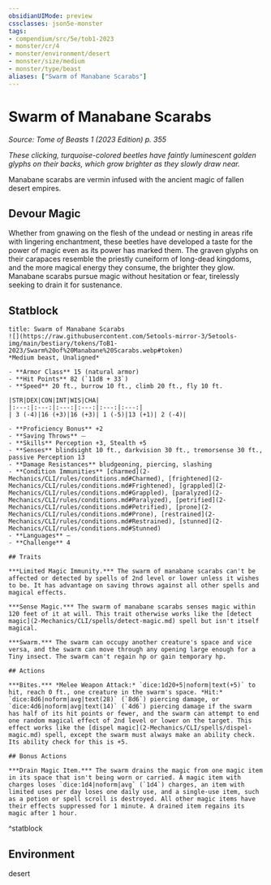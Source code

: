 ```yaml
---
obsidianUIMode: preview
cssclasses: json5e-monster
tags:
- compendium/src/5e/tob1-2023
- monster/cr/4
- monster/environment/desert
- monster/size/medium
- monster/type/beast
aliases: ["Swarm of Manabane Scarabs"]
---
```

# Swarm of Manabane Scarabs
*Source: Tome of Beasts 1 (2023 Edition) p. 355*  

*These clicking, turquoise-colored beetles have faintly luminescent golden glyphs on their backs, which grow brighter as they slowly draw near.*

Manabane scarabs are vermin infused with the ancient magic of fallen desert empires.

## Devour Magic

Whether from gnawing on the flesh of the undead or nesting in areas rife with lingering enchantment, these beetles have developed a taste for the power of magic even as its power has marked them. The graven glyphs on their carapaces resemble the priestly cuneiform of long-dead kingdoms, and the more magical energy they consume, the brighter they glow. Manabane scarabs pursue magic without hesitation or fear, tirelessly seeking to drain it for sustenance.

## Statblock

```ad-statblock
title: Swarm of Manabane Scarabs
![](https://raw.githubusercontent.com/5etools-mirror-3/5etools-img/main/bestiary/tokens/ToB1-2023/Swarm%20of%20Manabane%20Scarabs.webp#token)
*Medium beast, Unaligned*

- **Armor Class** 15 (natural armor)
- **Hit Points** 82 (`11d8 + 33`)
- **Speed** 20 ft., burrow 10 ft., climb 20 ft., fly 10 ft.

|STR|DEX|CON|INT|WIS|CHA|
|:---:|:---:|:---:|:---:|:---:|:---:|
| 3 (-4)|16 (+3)|16 (+3)| 1 (-5)|13 (+1)| 2 (-4)|

- **Proficiency Bonus** +2
- **Saving Throws** ⏤
- **Skills** Perception +3, Stealth +5
- **Senses** blindsight 10 ft., darkvision 30 ft., tremorsense 30 ft., passive Perception 13
- **Damage Resistances** bludgeoning, piercing, slashing
- **Condition Immunities** [charmed](2-Mechanics/CLI/rules/conditions.md#Charmed), [frightened](2-Mechanics/CLI/rules/conditions.md#Frightened), [grappled](2-Mechanics/CLI/rules/conditions.md#Grappled), [paralyzed](2-Mechanics/CLI/rules/conditions.md#Paralyzed), [petrified](2-Mechanics/CLI/rules/conditions.md#Petrified), [prone](2-Mechanics/CLI/rules/conditions.md#Prone), [restrained](2-Mechanics/CLI/rules/conditions.md#Restrained), [stunned](2-Mechanics/CLI/rules/conditions.md#Stunned)
- **Languages** —
- **Challenge** 4

## Traits

***Limited Magic Immunity.*** The swarm of manabane scarabs can't be affected or detected by spells of 2nd level or lower unless it wishes to be. It has advantage on saving throws against all other spells and magical effects.

***Sense Magic.*** The swarm of manabane scarabs senses magic within 120 feet of it at will. This trait otherwise works like the [detect magic](2-Mechanics/CLI/spells/detect-magic.md) spell but isn't itself magical.

***Swarm.*** The swarm can occupy another creature's space and vice versa, and the swarm can move through any opening large enough for a Tiny insect. The swarm can't regain hp or gain temporary hp.

## Actions

***Bites.*** *Melee Weapon Attack:* `dice:1d20+5|noform|text(+5)` to hit, reach 0 ft., one creature in the swarm's space. *Hit:* `dice:8d6|noform|avg|text(28)` (`8d6`) piercing damage, or `dice:4d6|noform|avg|text(14)` (`4d6`) piercing damage if the swarm has half of its hit points or fewer, and the swarm can attempt to end one random magical effect of 2nd level or lower on the target. This effect works like the [dispel magic](2-Mechanics/CLI/spells/dispel-magic.md) spell, except the swarm must always make an ability check. Its ability check for this is +5.

## Bonus Actions

***Drain Magic Item.*** The swarm drains the magic from one magic item in its space that isn't being worn or carried. A magic item with charges loses `dice:1d4|noform|avg` (`1d4`) charges, an item with limited uses per day loses one daily use, and a single-use item, such as a potion or spell scroll is destroyed. All other magic items have their effects suppressed for 1 minute. A drained item regains its magic after 1 hour.
```
^statblock

## Environment

desert